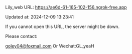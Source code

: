 Lily_web URL: https://ae6d-61-165-102-156.ngrok-free.app

Updated at: 2024-12-09 13:23:41

If you cannot open this URL, the server might be down.

Please contact: 

goley04@foxmail.com Or Wechat:GL_yeaH